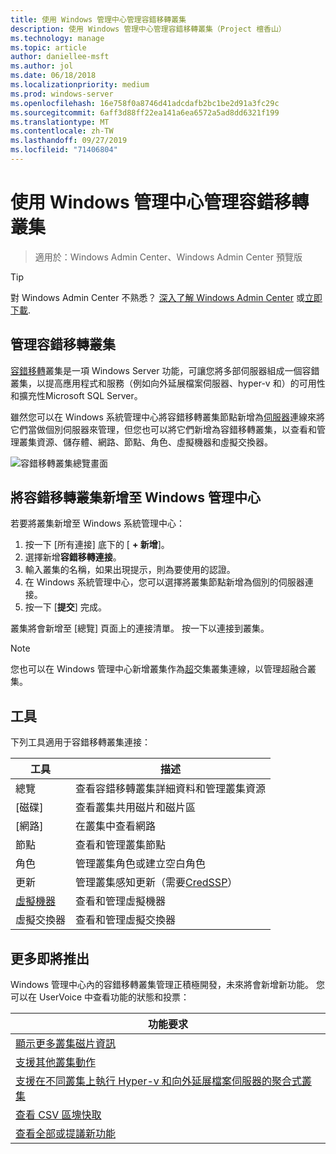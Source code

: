 ```yaml
---
title: 使用 Windows 管理中心管理容錯移轉叢集
description: 使用 Windows 管理中心管理容錯移轉叢集（Project 檀香山）
ms.technology: manage
ms.topic: article
author: daniellee-msft
ms.author: jol
ms.date: 06/18/2018
ms.localizationpriority: medium
ms.prod: windows-server
ms.openlocfilehash: 16e758f0a8746d41adcdafb2bc1be2d91a3fc29c
ms.sourcegitcommit: 6aff3d88ff22ea141a6ea6572a5ad8dd6321f199
ms.translationtype: MT
ms.contentlocale: zh-TW
ms.lasthandoff: 09/27/2019
ms.locfileid: "71406804"
---
```

# <a name="manage-failover-clusters-with-windows-admin-center"></a>使用 Windows 管理中心管理容錯移轉叢集

>適用於：Windows Admin Center、Windows Admin Center 預覽版

> [!Tip]
> 對 Windows Admin Center 不熟悉？
> [深入了解 Windows Admin Center](../understand/windows-admin-center.md) 或[立即下載](https://aka.ms/windowsadmincenter).

## <a name="managing-failover-clusters"></a>管理容錯移轉叢集
[容錯移轉](https://docs.microsoft.com/windows-server/failover-clustering/failover-clustering-overview)叢集是一項 Windows Server 功能，可讓您將多部伺服器組成一個容錯叢集，以提高應用程式和服務（例如向外延展檔案伺服器、hyper-v 和）的可用性和擴充性Microsoft SQL Server。

雖然您可以在 Windows 系統管理中心將容錯移轉叢集節點新增為[伺服器](manage-servers.md)連線來將它們當做個別伺服器來管理，但您也可以將它們新增為容錯移轉叢集，以查看和管理叢集資源、儲存體、網路、節點、角色、虛擬機器和虛擬交換器。

![容錯移轉叢集總覽畫面](../media/manage-failover-clusters/fcm-overview.png)

## <a name="adding-a-failover-cluster-to-windows-admin-center"></a>將容錯移轉叢集新增至 Windows 管理中心
若要將叢集新增至 Windows 系統管理中心：

1. 按一下 [所有連接] 底下的 [ **+ 新增**]。
2. 選擇新增**容錯移轉連接**。
3. 輸入叢集的名稱，如果出現提示，則為要使用的認證。
4. 在 Windows 系統管理中心，您可以選擇將叢集節點新增為個別的伺服器連接。
5. 按一下 [**提交**] 完成。

叢集將會新增至 [總覽] 頁面上的連接清單。 按一下以連接到叢集。

> [!NOTE]
> 您也可以在 Windows 管理中心新增叢集作為[超](manage-hyper-converged.md)交集叢集連線，以管理超融合叢集。

## <a name="tools"></a>工具

下列工具適用于容錯移轉叢集連接：

| 工具 | 描述 |
| ---- | ----------- |
| 總覽 | 查看容錯移轉叢集詳細資料和管理叢集資源 |
| [磁碟] | 查看叢集共用磁片和磁片區 |
| [網路] | 在叢集中查看網路 |
| 節點 | 查看和管理叢集節點 |
| 角色 | 管理叢集角色或建立空白角色 |
| 更新 | 管理叢集感知更新（需要[CredSSP](../understand/faq.md#does-windows-admin-center-use-credssp)） |
| [虛擬機器](manage-virtual-machines.md) | 查看和管理虛擬機器 |
| 虛擬交換器 | 查看和管理虛擬交換器 |

## <a name="more-coming"></a>更多即將推出

Windows 管理中心內的容錯移轉叢集管理正積極開發，未來將會新增新功能。 您可以在 UserVoice 中查看功能的狀態和投票：

|功能要求|
|-------|
| [顯示更多叢集磁片資訊](https://windowsserver.uservoice.com/forums/295071-management-tools/suggestions/31740424--cluster-more-disk-info-in-failover-cluster-manag) |
| [支援其他叢集動作](https://windowsserver.uservoice.com/forums/295071-management-tools/suggestions/33558076--fcm-full-csv-management-cycle-in-one-place) |
| [支援在不同叢集上執行 Hyper-v 和向外延展檔案伺服器的聚合式叢集](https://windowsserver.uservoice.com/forums/295071-management-tools/suggestions/31729741--cluster-support-for-converged-architecture) |
| [查看 CSV 區塊快取](https://windowsserver.uservoice.com/forums/295071-management-tools/suggestions/31669477--cluster-csv-block-cache) |
| [查看全部或提議新功能](https://windowsserver.uservoice.com/forums/295071/filters/top?category_id=319162&query=%5Bcluster%5D) |